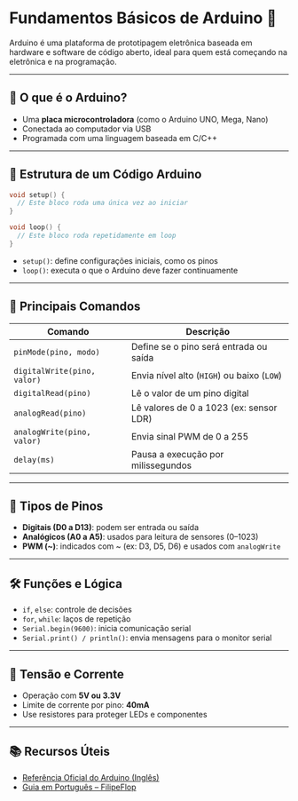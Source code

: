 
# Fundamentos Básicos de Arduino 🔌

Arduino é uma plataforma de prototipagem eletrônica baseada em hardware e software de código aberto, ideal para quem está começando na eletrônica e na programação.

---

## 🧠 O que é o Arduino?

- Uma **placa microcontroladora** (como o Arduino UNO, Mega, Nano)
- Conectada ao computador via USB
- Programada com uma linguagem baseada em C/C++

---

## 🧾 Estrutura de um Código Arduino

```cpp
void setup() {
  // Este bloco roda uma única vez ao iniciar
}

void loop() {
  // Este bloco roda repetidamente em loop
}
```

- `setup()`: define configurações iniciais, como os pinos
- `loop()`: executa o que o Arduino deve fazer continuamente

---

## 📌 Principais Comandos

| Comando            | Descrição                                         |
|--------------------|--------------------------------------------------|
| `pinMode(pino, modo)` | Define se o pino será entrada ou saída       |
| `digitalWrite(pino, valor)` | Envia nível alto (`HIGH`) ou baixo (`LOW`) |
| `digitalRead(pino)` | Lê o valor de um pino digital                   |
| `analogRead(pino)`  | Lê valores de 0 a 1023 (ex: sensor LDR)         |
| `analogWrite(pino, valor)` | Envia sinal PWM de 0 a 255               |
| `delay(ms)`         | Pausa a execução por milissegundos              |

---

## 🧱 Tipos de Pinos

- **Digitais (D0 a D13)**: podem ser entrada ou saída
- **Analógicos (A0 a A5)**: usados para leitura de sensores (0–1023)
- **PWM (~)**: indicados com ~ (ex: D3, D5, D6) e usados com `analogWrite`

---

## 🛠️ Funções e Lógica

- `if`, `else`: controle de decisões
- `for`, `while`: laços de repetição
- `Serial.begin(9600)`: inicia comunicação serial
- `Serial.print() / println()`: envia mensagens para o monitor serial

---

## 🔋 Tensão e Corrente

- Operação com **5V ou 3.3V**
- Limite de corrente por pino: **40mA**
- Use resistores para proteger LEDs e componentes

---

## 📚 Recursos Úteis

- [Referência Oficial do Arduino (Inglês)](https://www.arduino.cc/reference/en/)
- [Guia em Português – FilipeFlop](https://www.filipeflop.com/blog/guia-inicial-arduino/)
